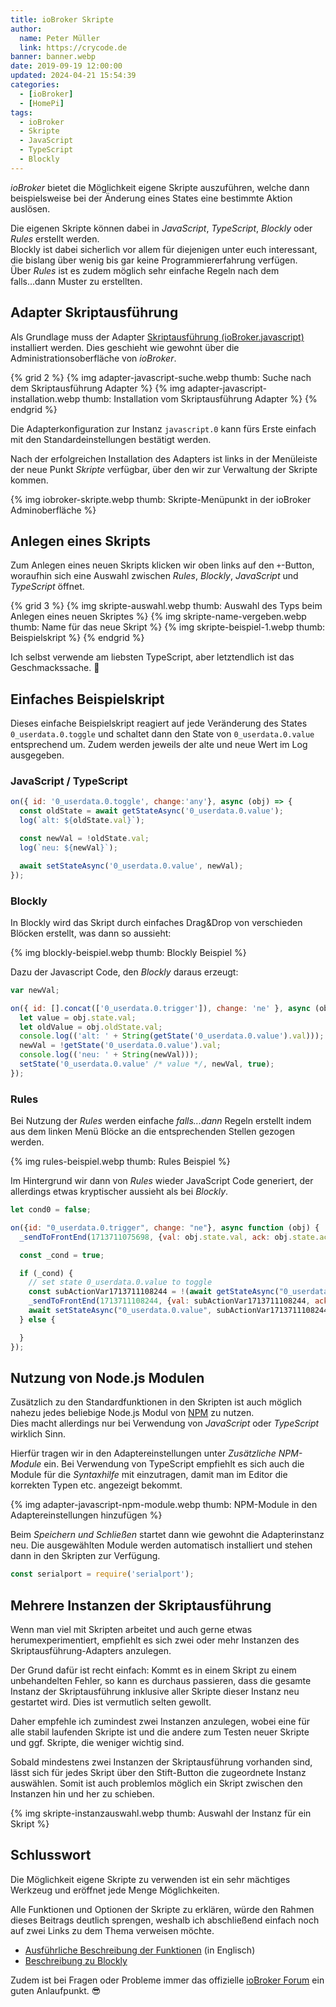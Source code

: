 ```yaml
---
title: ioBroker Skripte
author:
  name: Peter Müller
  link: https://crycode.de
banner: banner.webp
date: 2019-09-19 12:00:00
updated: 2024-04-21 15:54:39
categories:
  - [ioBroker]
  - [HomePi]
tags:
  - ioBroker
  - Skripte
  - JavaScript
  - TypeScript
  - Blockly
---
```


*ioBroker* bietet die Möglichkeit eigene Skripte auszuführen, welche dann beispielsweise bei der Änderung eines States eine bestimmte Aktion auslösen.

Die eigenen Skripte können dabei in *JavaScript*, *TypeScript*, *Blockly* oder *Rules* erstellt werden.  
Blockly ist dabei sicherlich vor allem für diejenigen unter euch interessant, die bislang über wenig bis gar keine Programmiererfahrung verfügen.  
Über *Rules* ist es zudem möglich sehr einfache Regeln nach dem falls...dann Muster zu erstellten.

<!-- more -->

<!-- toc Inhalt -->

## Adapter Skriptausführung

Als Grundlage muss der Adapter [Skriptausführung (ioBroker.javascript)](https://github.com/ioBroker/ioBroker.javascript) installiert werden. Dies geschieht wie gewohnt über die Administrationsoberfläche von *ioBroker*.

{% grid 2 %}
{% img adapter-javascript-suche.webp thumb: Suche nach dem Skriptausführung Adapter %}
{% img adapter-javascript-installation.webp thumb: Installation vom Skriptausführung Adapter %}
{% endgrid %}

Die Adapterkonfiguration zur Instanz `javascript.0` kann fürs Erste einfach mit den Standardeinstellungen bestätigt werden.

Nach der erfolgreichen Installation des Adapters ist links in der Menüleiste der neue Punkt *Skripte* verfügbar, über den wir zur Verwaltung der Skripte kommen.

{% img iobroker-skripte.webp thumb: Skripte-Menüpunkt in der ioBroker Adminoberfläche %}

## Anlegen eines Skripts

Zum Anlegen eines neuen Skripts klicken wir oben links auf den `+`-Button, woraufhin sich eine Auswahl zwischen *Rules*, *Blockly*, *JavaScript* und *TypeScript* öffnet.

{% grid 3 %}
{% img skripte-auswahl.webp thumb: Auswahl des Typs beim Anlegen eines neuen Skriptes %}
{% img skripte-name-vergeben.webp thumb: Name für das neue Skript %}
{% img skripte-beispiel-1.webp thumb: Beispielskript %}
{% endgrid %}

Ich selbst verwende am liebsten TypeScript, aber letztendlich ist das Geschmackssache. 🙂

## Einfaches Beispielskript

Dieses einfache Beispielskript reagiert auf jede Veränderung des States `0_userdata.0.toggle` und schaltet dann den State von `0_userdata.0.value` entsprechend um. Zudem werden jeweils der alte und neue Wert im Log ausgegeben.

### JavaScript / TypeScript

```js Beispielskript in JavaScript
on({ id: '0_userdata.0.toggle', change:'any'}, async (obj) => {
  const oldState = await getStateAsync('0_userdata.0.value');
  log(`alt: ${oldState.val}`);

  const newVal = !oldState.val;
  log(`neu: ${newVal}`);

  await setStateAsync('0_userdata.0.value', newVal);
});
```

### Blockly

In Blockly wird das Skript durch einfaches Drag&Drop von verschieden Blöcken erstellt, was dann so aussieht:

{% img blockly-beispiel.webp thumb: Blockly Beispiel %}

Dazu der Javascript Code, den *Blockly* daraus erzeugt:

```js Von Blockly erzeugter JavaScript Code
var newVal;

on({ id: [].concat(['0_userdata.0.trigger']), change: 'ne' }, async (obj) => {
  let value = obj.state.val;
  let oldValue = obj.oldState.val;
  console.log(('alt: ' + String(getState('0_userdata.0.value').val)));
  newVal = !getState('0_userdata.0.value').val;
  console.log(('neu: ' + String(newVal)));
  setState('0_userdata.0.value' /* value */, newVal, true);
});
```

### Rules

Bei Nutzung der *Rules* werden einfache *falls...dann* Regeln erstellt indem aus dem linken Menü Blöcke an die entsprechenden Stellen gezogen werden.

{% img rules-beispiel.webp thumb: Rules Beispiel %}

Im Hintergrund wir dann von *Rules* wieder JavaScript Code generiert, der allerdings etwas kryptischer aussieht als bei *Blockly*.

```js Von Rules erzeugter JavaScript Code
let cond0 = false;

on({id: "0_userdata.0.trigger", change: "ne"}, async function (obj) {
  _sendToFrontEnd(1713711075698, {val: obj.state.val, ack: obj.state.ack, valOld: obj.oldState && obj.oldState.val, ackOld: obj.oldState && obj.oldState.ack});

  const _cond = true;

  if (_cond) {
    // set state 0_userdata.0.value to toggle 
    const subActionVar1713711108244 = !(await getStateAsync("0_userdata.0.value")).val;
    _sendToFrontEnd(1713711108244, {val: subActionVar1713711108244, ack: false});
    await setStateAsync("0_userdata.0.value", subActionVar1713711108244, false);
  } else {

  }
});
```

## Nutzung von Node.js Modulen

Zusätzlich zu den Standardfunktionen in den Skripten ist auch möglich nahezu jedes beliebige Node.js Modul von [NPM](https://www.npmjs.com/) zu nutzen.  
Dies macht allerdings nur bei Verwendung von *JavaScript* oder *TypeScript* wirklich Sinn.

Hierfür tragen wir in den Adaptereinstellungen unter *Zusätzliche NPM-Module* ein. Bei Verwendung von TypeScript empfiehlt es sich auch die Module für die *Syntaxhilfe* mit einzutragen, damit man im Editor die korrekten Typen etc. angezeigt bekommt.

{% img adapter-javascript-npm-module.webp thumb: NPM-Module in den Adaptereinstellungen hinzufügen %}

Beim *Speichern und Schließen* startet dann wie gewohnt die Adapterinstanz neu. Die ausgewählten Module werden automatisch installiert und stehen dann in den Skripten zur Verfügung.

```js Beispiel zur Einbindung eine Node.js Moduls
const serialport = require('serialport');
```

## Mehrere Instanzen der Skriptausführung

Wenn man viel mit Skripten arbeitet und auch gerne etwas herumexperimentiert, empfiehlt es sich zwei oder mehr Instanzen des Skriptausführung-Adapters anzulegen.

Der Grund dafür ist recht einfach: Kommt es in einem Skript zu einem unbehandelten Fehler, so kann es durchaus passieren, dass die gesamte Instanz der Skriptausführung inklusive aller Skripte dieser Instanz neu gestartet wird. Dies ist vermutlich selten gewollt.

Daher empfehle ich zumindest zwei Instanzen anzulegen, wobei eine für alle stabil laufenden Skripte ist und die andere zum Testen neuer Skripte und ggf. Skripte, die weniger wichtig sind.

Sobald mindestens zwei Instanzen der Skriptausführung vorhanden sind, lässt sich für jedes Skript über den Stift-Button die zugeordnete Instanz auswählen. Somit ist auch problemlos möglich ein Skript zwischen den Instanzen hin und her zu schieben.

{% img skripte-instanzauswahl.webp thumb: Auswahl der Instanz für ein Skript %}

## Schlusswort

Die Möglichkeit eigene Skripte zu verwenden ist ein sehr mächtiges Werkzeug und eröffnet jede Menge Möglichkeiten.

Alle Funktionen und Optionen der Skripte zu erklären, würde den Rahmen dieses Beitrags deutlich sprengen, weshalb ich abschließend einfach noch auf zwei Links zu dem Thema verweisen möchte.

* [Ausführliche Beschreibung der Funktionen](https://github.com/ioBroker/ioBroker.javascript/blob/master/docs/en/javascript.md) (in Englisch)
* [Beschreibung zu Blockly](https://github.com/ioBroker/ioBroker.javascript/blob/master/docs/de/blockly.md)

Zudem ist bei Fragen oder Probleme immer das offizielle [ioBroker Forum](https://forum.iobroker.net/) ein guten Anlaufpunkt. 😎

